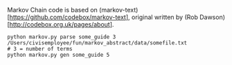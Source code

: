 Markov Chain code is based on (markov-text)[https://github.com/codebox/markov-text], original written by (Rob Dawson)[http://codebox.org.uk/pages/about].

```
python markov.py parse some_guide 3 /Users/civisemployee/fun/markov_abstract/data/somefile.txt
# 3 = number of terms
python markov.py gen some_guide 5
```